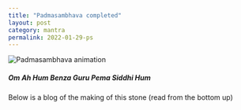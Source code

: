 ```yaml
---
title: "Padmasambhava completed"
layout: post
category: mantra
permalink: 2022-01-29-ps
---
```


![Padmasambhava animation](/assets/images/mani/padmasambhava/ps-anim.gif)  


##### Om Ah Hum Benza Guru Pema Siddhi Hum

Below is a blog of the making of this stone (read from the bottom up)
  

